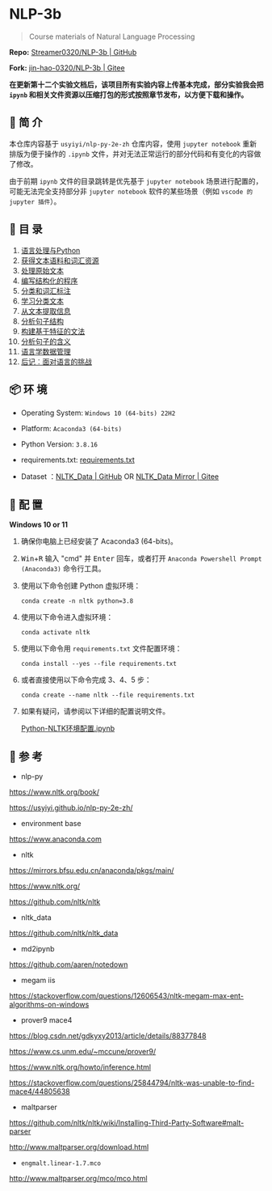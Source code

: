 # NLP-3b

>  Course materials of Natural Language Processing

**Repo:** [Streamer0320/NLP-3b | GitHub](https://github.com/Streamer0320/NLP-3b/) 

**Fork:** [jin-hao-0320/NLP-3b | Gitee](https://gitee.com/jin-hao-0320/NLP-3b) 


**在更新第十二个实验文档后，该项目所有实验内容上传基本完成，部分实验我会把 `ipynb` 和相关文件资源以压缩打包的形式按照章节发布，以方便下载和操作。**


## 🔎 简 介

本仓库内容基于 `usyiyi/nlp-py-2e-zh` 仓库内容，使用 `jupyter notebook` 重新排版为便于操作的 `.ipynb` 文件，并对无法正常运行的部分代码和有变化的内容做了修改。

由于前期 `ipynb` 文件的目录跳转是优先基于 `jupyter notebook` 场景进行配置的，可能无法完全支持部分非 `jupyter notebook` 软件的某些场景（例如 `vscode 的 jupyter 插件`）。


## 📃 目 录

1. [语言处理与Python](./1.语言处理与Python.ipynb)
2. [获得文本语料和词汇资源](./2.获得文本语料和词汇资源.ipynb)
3. [处理原始文本](./3.处理原始文本.ipynb)
4. [编写结构化的程序](./4.编写结构化程序.ipynb)
5. [分类和词汇标注](./5.分类和词汇标注.ipynb)
6. [学习分类文本](./6.学习分类文本.ipynb)
7. [从文本提取信息](./7.从文本提取信息.ipynb)
8. [分析句子结构](./8.分析句子结构.ipynb)
9. [构建基于特征的文法](./9.构建基于特征的语法.ipynb)
10. [分析句子的含义](./10.分析句子的意思.ipynb)
11. [语言学数据管理](./11.语言学数据管理.ipynb)
12. [后记︰面对语言的挑战](./12.后记：语言的挑战.ipynb)



## 📦 环 境

- Operating System: `Windows 10 (64-bits) 22H2` 

- Platform: `Acaconda3 (64-bits)` 

- Python Version: `3.8.16` 

- requirements.txt: [requirements.txt](./requirements.txt) 

- Dataset ：[NLTK_Data | GitHub](https://github.com/nltk/nltk_data) OR [NLTK_Data Mirror | Gitee](https://gitee.com/lanyan324/nltk_data)  




## 🧐 配 置

**Windows 10 or 11**

1. 确保你电脑上已经安装了 Acaconda3 (64-bits)。

2. <kbd>Win</kbd>+<kbd>R</kbd> 输入 "cmd" 并 <kbd>Enter</kbd> 回车，或者打开 `Anaconda Powershell Prompt  (Anaconda3)` 命令行工具。

3. 使用以下命令创建 Python 虚拟环境：

   ```
   conda create -n nltk python=3.8
   ```

4. 使用以下命令进入虚拟环境：

   ```
   conda activate nltk
   ```

5. 使用以下命令用 `requirements.txt` 文件配置环境：

   ```
   conda install --yes --file requirements.txt
   ```

6. 或者直接使用以下命令完成 3、4、5 步：

   ```
   conda create --name nltk --file requirements.txt
   ```

7. 如果有疑问，请参阅以下详细的配置说明文件。

   [Python-NLTK环境配置.ipynb](./NLTK环境配置.ipynb)

## 🔗 参 考

- nlp-py

https://www.nltk.org/book/

https://usyiyi.github.io/nlp-py-2e-zh/

- environment base

https://www.anaconda.com

- nltk

https://mirrors.bfsu.edu.cn/anaconda/pkgs/main/

https://www.nltk.org/

https://github.com/nltk/nltk

- nltk_data

https://github.com/nltk/nltk_data

- md2ipynb

https://github.com/aaren/notedown

- megam iis

https://stackoverflow.com/questions/12606543/nltk-megam-max-ent-algorithms-on-windows

- prover9 mace4

https://blog.csdn.net/gdkyxy2013/article/details/88377848

https://www.cs.unm.edu/~mccune/prover9/

https://www.nltk.org/howto/inference.html

https://stackoverflow.com/questions/25844794/nltk-was-unable-to-find-mace4/44805638

- maltparser

https://github.com/nltk/nltk/wiki/Installing-Third-Party-Software#malt-parser

http://www.maltparser.org/download.html

- `engmalt.linear-1.7.mco`

http://www.maltparser.org/mco/mco.html
